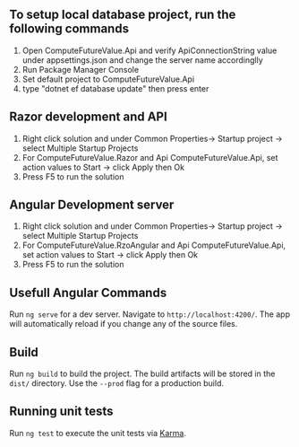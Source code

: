 ## To setup local database project, run the following commands
1. Open ComputeFutureValue.Api and verify ApiConnectionString value under appsettings.json and change the server name accordinglly
2. Run Package Manager Console
3. Set default project to ComputeFutureValue.Api
4. type "dotnet ef database update" then press enter


## Razor development and API
1. Right click solution and under Common Properties-> Startup project -> select Multiple Startup Projects
2. For ComputeFutureValue.Razor and Api ComputeFutureValue.Api, set action values to Start -> click Apply then Ok
3. Press F5 to run the solution


## Angular Development server
1. Right click solution and under Common Properties-> Startup project -> select Multiple Startup Projects
2. For ComputeFutureValue.RzoAngular and Api ComputeFutureValue.Api, set action values to Start -> click Apply then Ok
3. Press F5 to run the solution



## Usefull Angular Commands
Run `ng serve` for a dev server. Navigate to `http://localhost:4200/`. The app will automatically reload if you change any of the source files.


## Build
Run `ng build` to build the project. The build artifacts will be stored in the `dist/` directory. Use the `--prod` flag for a production build.


## Running unit tests
Run `ng test` to execute the unit tests via [Karma](https://karma-runner.github.io).
